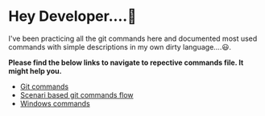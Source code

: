 # **Hey Developer....👋** 

I've been practicing all the git commands here and documented most used commands with simple descriptions in my own dirty language....😃.

**Please find the below links to navigate to repective commands file. It might help you.**  

* [Git commands](https://github.com/DSK9012/git-experiments/blob/master/git-commands/git-commands.md)
* [Scenari based git commands flow](https://github.com/DSK9012/git-experiments/blob/master/git-commands/git-commands.md)
* [Windows commands](https://github.com/DSK9012/git-experiments/blob/master/windows-commands/windows-commands.md)


